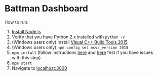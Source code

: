 # Battman Dashboard
How to run:  
1. [Install Node.js](https://nodejs.org/en/download/)  
2. Verify that you have Python 2.x installed with `python -V`  
3. (Windows users only) Install [Visual C++ Build Tools 2015](http://landinghub.visualstudio.com/visual-cpp-build-tools)  
4. (Windows users only) `npm config set msvs_version 2015`  
5. `npm install` (follow instructions [here](https://github.com/EmergingTechnologyAdvisors/node-serialport#installation-special-cases) and [here](https://www.npmjs.com/package/usb) first if you have issues with this step)  
6. `npm start`  
7. Navigate to [localhost:3000](http://localhost:3000)  

